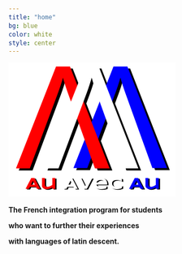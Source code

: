 ```yaml
---
title: "home"
bg: blue
color: white
style: center
---
```


<img src="/img/logo.png" />

**The French integration program for students**

**who want to further their experiences**

**with languages of latin descent.**
